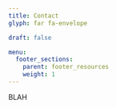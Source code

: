 ```yaml
---
title: Contact
glyph: far fa-envelope

draft: false

menu:
  footer_sections:
    parent: footer_resources
    weight: 1
---
```


BLAH